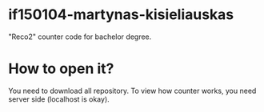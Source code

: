 # if150104-martynas-kisieliauskas
"Reco2" counter code for bachelor degree.

# How to open it?
You need to download all repository. To view how counter works, you need server side (localhost is okay).
